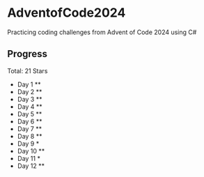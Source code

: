 # AdventofCode2024
 
Practicing coding challenges from Advent of Code 2024 using C#

## Progress

Total: 21 Stars

- Day 1 **
- Day 2 **
- Day 3 **
- Day 4 **
- Day 5 **
- Day 6 **
- Day 7 **
- Day 8 **
- Day 9 *
- Day 10 **
- Day 11 *
- Day 12 **
